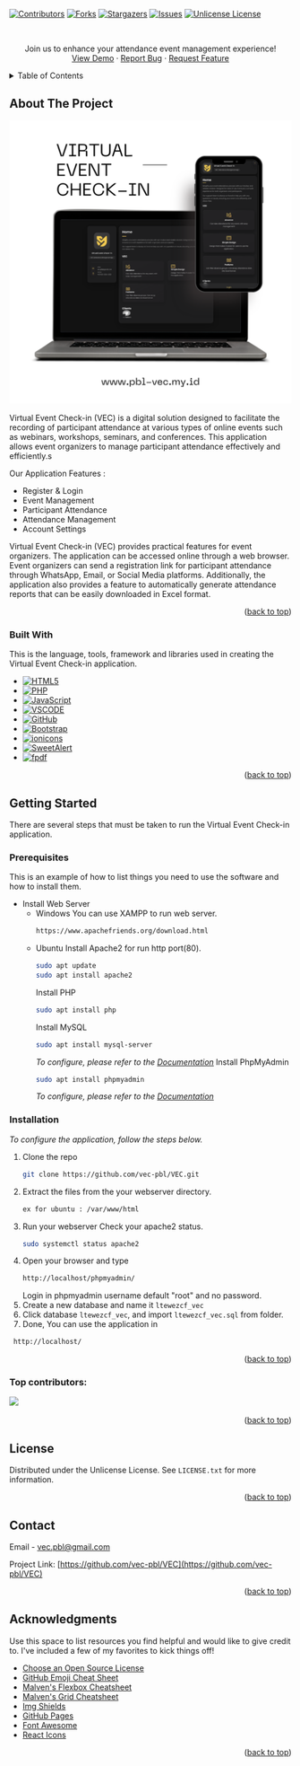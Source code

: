 <!-- Improved compatibility of back to top link: See: https://github.com/othneildrew/Best-README-Template/pull/73 -->

<a id="readme-top"></a>

<!--
*** Thanks for checking out the Best-README-Template. If you have a suggestion
*** that would make this better, please fork the repo and create a pull request
*** or simply open an issue with the tag "enhancement".
*** Don't forget to give the project a star!
*** Thanks again! Now go create something AMAZING! :D
-->

<!-- PROJECT SHIELDS -->
<!--
*** I'm using markdown "reference style" links for readability.
*** Reference links are enclosed in brackets [ ] instead of parentheses ( ).
*** See the bottom of this document for the declaration of the reference variables
*** for contributors-url, forks-url, etc. This is an optional, concise syntax you may use.
*** https://www.markdownguide.org/basic-syntax/#reference-style-links
-->

[![Contributors][contributors-shield]][contributors-url]
[![Forks][forks-shield]][forks-url]
[![Stargazers][stars-shield]][stars-url]
[![Issues][issues-shield]][issues-url]
[![Unlicense License][license-shield]][license-url]

<!-- PROJECT LOGO -->
<br />
<div align="center">
  <p align="center">
    Join us to enhance your attendance event management experience!
    <br />
    <a href="#">View Demo</a>
    ·
    <a href="mailto:vec.pbl@gmail.com">Report Bug</a>
    ·
    <a href="mailto:vec.pbl@gmail.com">Request Feature</a>
  </p>
</div>

<!-- TABLE OF CONTENTS -->
<details>
  <summary>Table of Contents</summary>
  <ol>
    <li>
      <a href="#about-the-project">About The Project</a>
      <ul>
        <li><a href="#built-with">Built With</a></li>
      </ul>
    </li>
    <li>
      <a href="#getting-started">Getting Started</a>
      <ul>
        <li><a href="#prerequisites">Prerequisites</a></li>
        <li><a href="#installation">Installation</a></li>
      </ul>
    </li>
    <li><a href="#usage">Usage</a></li>
    <li><a href="#roadmap">Roadmap</a></li>
    <li><a href="#contributing">Contributing</a></li>
    <li><a href="#license">License</a></li>
    <li><a href="#contact">Contact</a></li>
    <li><a href="#acknowledgments">Acknowledgments</a></li>
  </ol>
</details>

<!-- ABOUT THE PROJECT -->

## About The Project

[![Product Name Screen Shot][product-screenshot]](https://pbl-vec.my.id)

Virtual Event Check-in (VEC) is a digital solution designed to facilitate the recording of participant attendance at various types of online events such as webinars, workshops, seminars, and conferences. This application allows event organizers to manage participant attendance effectively and efficiently.s

Our Application Features :

- Register & Login
- Event Management
- Participant Attendance
- Attendance Management
- Account Settings

Virtual Event Check-in (VEC) provides practical features for event organizers. The application can be accessed online through a web browser. Event organizers can send a registration link for participant attendance through WhatsApp, Email, or Social Media platforms. Additionally, the application also provides a feature to automatically generate attendance reports that can be easily downloaded in Excel format.

<p align="right">(<a href="#readme-top">back to top</a>)</p>

### Built With

This is the language, tools, framework and libraries used in creating the Virtual Event Check-in application.

- [![HTML5][HTML5-shield]][HTML5-url]
- [![PHP][PHP-shield]][PHP-url]
- [![JavaScript][JavaScript-shield]][JavaScript-url]
- [![VSCODE][VSCODE.com]][VSCODE.url]
- [![GitHub][GitHub-shield]][GitHub-url]
- [![Bootstrap][Bootstrap.com]][Bootstrap-url]
- [![ionicons][ionicon-shield]][ionicon-url]
- [![SweetAlert][sweetalert-shield]][sweetalert-url]
- [![fpdf][fpdf-shield]][fpdf-url]

<p align="right">(<a href="#readme-top">back to top</a>)</p>

<!-- GETTING STARTED -->

## Getting Started

There are several steps that must be taken to run the Virtual Event Check-in application.

### Prerequisites

This is an example of how to list things you need to use the software and how to install them.

- Install Web Server
  - Windows
    You can use XAMPP to run web server.
    ```sh
    https://www.apachefriends.org/download.html
    ```
  - Ubuntu
    Install Apache2 for run http port(80).
    ```sh
    sudo apt update
    sudo apt install apache2
    ```
    Install PHP
    ```sh
    sudo apt install php
    ```
    Install MySQL
    ```sh
    sudo apt install mysql-server
    ```
    _To configure, please refer to the [Documentation](https://ubuntu.com/server/docs/install-and-configure-a-mysql-server)_
    Install PhpMyAdmin
    ```sh
    sudo apt install phpmyadmin
    ```
    _To configure, please refer to the [Documentation](https://ubuntu.com/server/docs/how-to-install-and-configure-phpmyadmin)_

### Installation

_To configure the application, follow the steps below._

1. Clone the repo
   ```sh
   git clone https://github.com/vec-pbl/VEC.git
   ```
2. Extract the files from the your webserver directory.
   ```sh
   ex for ubuntu : /var/www/html
   ```
3. Run your webserver
   Check your apache2 status.
   ```sh
   sudo systemctl status apache2
   ```
4. Open your browser and type
   ```sh
   http://localhost/phpmyadmin/
   ```
   Login in phpmyadmin username default "root" and no password.
5. Create a new database and name it `ltewezcf_vec`
6. Click database `ltewezcf_vec`, and import `ltewezcf_vec.sql` from folder.
7. Done, You can use the application in
  ```sh
   http://localhost/
   ```

<p align="right">(<a href="#readme-top">back to top</a>)</p>

<!-- CONTRIBUTING -->

### Top contributors:

<a href="https://github.com/vec-pbl/VEC/graphs/contributors">
  <img src="https://contrib.rocks/image?repo=vec-pbl/VEC" />
</a>

<p align="right">(<a href="#readme-top">back to top</a>)</p>

<!-- LICENSE -->

## License

Distributed under the Unlicense License. See `LICENSE.txt` for more information.

<p align="right">(<a href="#readme-top">back to top</a>)</p>

<!-- CONTACT -->

## Contact

Email - vec.pbl@gmail.com

Project Link: [https://github.com/vec-pbl/VEC](https://github.com/vec-pbl/VEC)

<p align="right">(<a href="#readme-top">back to top</a>)</p>

<!-- ACKNOWLEDGMENTS -->

## Acknowledgments

Use this space to list resources you find helpful and would like to give credit to. I've included a few of my favorites to kick things off!

- [Choose an Open Source License](https://choosealicense.com)
- [GitHub Emoji Cheat Sheet](https://www.webpagefx.com/tools/emoji-cheat-sheet)
- [Malven's Flexbox Cheatsheet](https://flexbox.malven.co/)
- [Malven's Grid Cheatsheet](https://grid.malven.co/)
- [Img Shields](https://shields.io)
- [GitHub Pages](https://pages.github.com)
- [Font Awesome](https://fontawesome.com)
- [React Icons](https://react-icons.github.io/react-icons/search)

<p align="right">(<a href="#readme-top">back to top</a>)</p>

<!-- MARKDOWN LINKS & IMAGES -->
<!-- https://www.markdownguide.org/basic-syntax/#reference-style-links -->

[contributors-shield]: https://img.shields.io/github/contributors/othneildrew/Best-README-Template.svg?style=for-the-badge
[contributors-url]: https://github.com/vec-pbl/VEC/graphs/contributors
[forks-shield]: https://img.shields.io/github/forks/othneildrew/Best-README-Template.svg?style=for-the-badge
[forks-url]: https://github.com/othneildrew/Best-README-Template/network/members
[stars-shield]: https://img.shields.io/github/stars/othneildrew/Best-README-Template.svg?style=for-the-badge
[stars-url]: https://github.com/othneildrew/Best-README-Template/stargazers
[issues-shield]: https://img.shields.io/github/issues/othneildrew/Best-README-Template.svg?style=for-the-badge
[issues-url]: https://github.com/othneildrew/Best-README-Template/issues
[license-shield]: https://img.shields.io/github/license/othneildrew/Best-README-Template.svg?style=for-the-badge
[license-url]: https://pbl-vec.my.id/LICENSE
[linkedin-shield]: https://img.shields.io/badge/-LinkedIn-black.svg?style=for-the-badge&logo=linkedin&colorB=555
[linkedin-url]: https://linkedin.com/in/othneildrew
[product-screenshot]: assets/img/readme.png
[Bootstrap.com]: https://img.shields.io/badge/Bootstrap-563D7C?style=for-the-badge&logo=bootstrap&logoColor=white
[Bootstrap-url]: https://getbootstrap.com
[VSCODE.com]: https://img.shields.io/badge/VSCode-0078D4?style=for-the-badge&logo=visual%20studio%20code&logoColor=white
[VSCODE.url]: https://code.visualstudio.com/
[JavaScript-shield]: https://img.shields.io/badge/JavaScript-323330?style=for-the-badge&logo=javascript&logoColor=F7DF1E
[JavaScript-url]: https://www.javascript.com/
[PHP-shield]: https://img.shields.io/badge/PHP-777BB4?style=for-the-badge&logo=php&logoColor=white
[PHP-url]: https://www.php.net/
[GitHub-shield]: https://img.shields.io/badge/GitHub-100000?style=for-the-badge&logo=github&logoColor=white
[GitHub-url]: https://github.com/
[HTML5-shield]: https://img.shields.io/badge/HTML5-E34F26?style=for-the-badge&logo=html5&logoColor=white
[HTML5-url]: https://www.google.com/search?q=html&sca_esv=35aa2c76c27153e3&sxsrf=ADLYWIJHY-u2SSY7sARXtFKmLnKxgk88nw%3A1734520066865&ei=Aq1iZ6K7NO_CjuMPmoK4mAk&ved=0ahUKEwiixMPjlrGKAxVvoWMGHRoBDpMQ4dUDCBA&uact=5&oq=html&gs_lp=Egxnd3Mtd2l6LXNlcnAiBGh0bWwyChAjGIAEGCcYigUyCBAAGIAEGLEDMggQABiABBixAzILEAAYgAQYsQMYgwEyBRAAGIAEMgoQABiABBhDGIoFMgoQABiABBhDGIoFMgoQABiABBhDGIoFMgUQABiABDIFEAAYgARI8wRQuQJYuQJwAXgBkAEAmAFeoAFeqgEBMbgBA8gBAPgBAZgCAqACZ8ICChAAGLADGNYEGEfCAg0QABiABBiwAxhDGIoFmAMAiAYBkAYKkgcBMqAHtgU&sclient=gws-wiz-serp
[ionicon-shield]: https://img.shields.io/badge/Ionicons-3880FF?style=for-the-badge&logo=ionic&logoColor=white
[ionicon-url]: https://ionic.io/ionicons
[sweetalert-shield]: https://img.shields.io/badge/SweetAlert2-3880FF?style=for-the-badge
[sweetalert-url]: https://sweetalert2.github.io/
[fpdf-shield]: https://img.shields.io/badge/FPDF-3880FF?style=for-the-badge
[fpdf-url]: https://www.fpdf.org/
